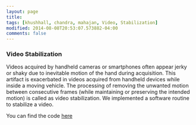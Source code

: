 ```yaml
---
layout: page
title:
tags: [khushhall, chandra, mahajan, Video, Stabilization]
modified: 2014-08-08T20:53:07.573882-04:00
comments: false
---
```


### Video Stabilization

Videos acquired by handheld cameras or smartphones often appear jerky or shaky due to inevitable motion of the hand during acquisition. This artifact is exacerbated in videos acquired from handheld devices while inside a moving vehicle. The processing of removing the unwanted motion between consecutive frames (while maintaining or preserving the intended motion) is called as video stabilization. We implemented a software routine to stabilize a video. 

You can find the code [here](https://github.com/khushhallchandra/Computer-Vision-Assignment/tree/master/assignment_3/4/)
